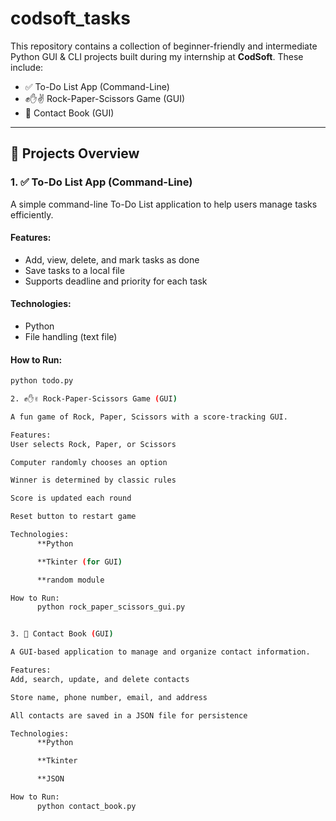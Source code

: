 # codsoft_tasks


This repository contains a collection of beginner-friendly and intermediate Python GUI & CLI projects built during my internship at **CodSoft**. These include:

- ✅ To-Do List App (Command-Line)
- ✊✋✌️ Rock-Paper-Scissors Game (GUI)
- 📒 Contact Book (GUI)

---

## 📌 Projects Overview

### 1. ✅ To-Do List App (Command-Line)
A simple command-line To-Do List application to help users manage tasks efficiently.

#### Features:
- Add, view, delete, and mark tasks as done
- Save tasks to a local file
- Supports deadline and priority for each task

#### Technologies:
- Python
- File handling (text file)

#### How to Run:
```bash
python todo.py

2. ✊✋✌️ Rock-Paper-Scissors Game (GUI)

A fun game of Rock, Paper, Scissors with a score-tracking GUI.

Features:
User selects Rock, Paper, or Scissors

Computer randomly chooses an option

Winner is determined by classic rules

Score is updated each round

Reset button to restart game

Technologies:
      **Python

      **Tkinter (for GUI)

      **random module

How to Run:
      python rock_paper_scissors_gui.py


3. 📒 Contact Book (GUI)

A GUI-based application to manage and organize contact information.

Features:
Add, search, update, and delete contacts

Store name, phone number, email, and address

All contacts are saved in a JSON file for persistence

Technologies:
      **Python

      **Tkinter

      **JSON

How to Run:
      python contact_book.py
